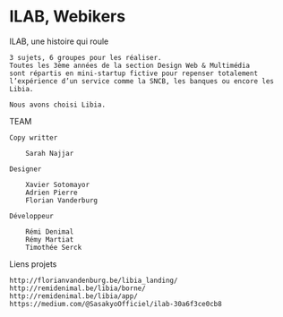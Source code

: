 # ILAB, Webikers


ILAB, une histoire qui roule
	
	3 sujets, 6 groupes pour les réaliser. 
	Toutes les 3ème années de la section Design Web & Multimédia 
	sont répartis en mini-startup fictive pour repenser totalement
	l’expérience d’un service comme la SNCB, les banques ou encore les Libia.
	
	Nous avons choisi Libia.

TEAM

	Copy writter

		Sarah Najjar

	Designer
		
		Xavier Sotomayor
		Adrien Pierre
		Florian Vanderburg

	Développeur

		Rémi Denimal
		Rémy Martiat
		Timothée Serck

Liens projets

	http://florianvandenburg.be/libia_landing/
	http://remidenimal.be/libia/borne/
	http://remidenimal.be/libia/app/
	https://medium.com/@SasakyoOfficiel/ilab-30a6f3ce0cb8
